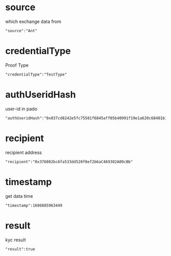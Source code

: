 # source
which exchange data from
```text
"source":"Ant"
```

# credentialType
Proof Type
```text
"credentialType":"TestType"
```

# authUseridHash
user-id in pado
```text
"authUseridHash":"0x037cd8242e5fc75581f6845aff05b40991f19e1a620c68401b1cdec44149e460"
```

# recipient
recipient address
```text
"recipient":"0x376802bc6fa533dd520f0ef2b6aC469302A09cBb"
```

# timestamp

get data time
```text
"timestamp":1686885963449
```

# result

kyc result
```text
"result":true
```